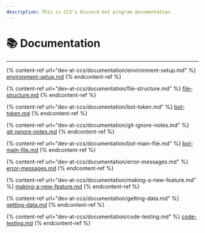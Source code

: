 ```yaml
---
description: This is CCS's Discord bot program documentation.
---
```


# 📚 Documentation

***

{% content-ref url="dev-at-ccs/documentation/environment-setup.md" %}
[environment-setup.md](dev-at-ccs/documentation/environment-setup.md)
{% endcontent-ref %}

{% content-ref url="dev-at-ccs/documentation/file-structure.md" %}
[file-structure.md](dev-at-ccs/documentation/file-structure.md)
{% endcontent-ref %}

{% content-ref url="dev-at-ccs/documentation/bot-token.md" %}
[bot-token.md](dev-at-ccs/documentation/bot-token.md)
{% endcontent-ref %}

{% content-ref url="dev-at-ccs/documentation/git-ignore-notes.md" %}
[git-ignore-notes.md](dev-at-ccs/documentation/git-ignore-notes.md)
{% endcontent-ref %}

{% content-ref url="dev-at-ccs/documentation/bot-main-file.md" %}
[bot-main-file.md](dev-at-ccs/documentation/bot-main-file.md)
{% endcontent-ref %}

{% content-ref url="dev-at-ccs/documentation/error-messages.md" %}
[error-messages.md](dev-at-ccs/documentation/error-messages.md)
{% endcontent-ref %}

{% content-ref url="dev-at-ccs/documentation/making-a-new-feature.md" %}
[making-a-new-feature.md](dev-at-ccs/documentation/making-a-new-feature.md)
{% endcontent-ref %}

{% content-ref url="dev-at-ccs/documentation/getting-data.md" %}
[getting-data.md](dev-at-ccs/documentation/getting-data.md)
{% endcontent-ref %}

{% content-ref url="dev-at-ccs/documentation/code-testing.md" %}
[code-testing.md](dev-at-ccs/documentation/code-testing.md)
{% endcontent-ref %}
